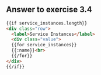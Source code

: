 ## Answer to exercise 3.4

``` html
{{if service_instances.length}}
<div class="row">
  <label>Service Instances</label>
  <div class="value">
  {{for service_instances}}
  {{:name}}<br>
  {{/for}}
</div>
{{/if}}
```
